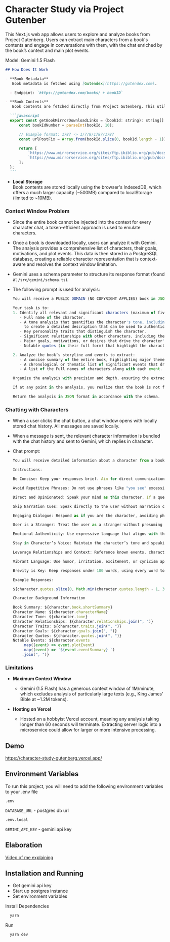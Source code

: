 # Character Study via Project Gutenber

This Next.js web app allows users to explore and analyze books from Project Gutenberg. Users can extract main characters from a book's contents and engage in conversations with them, with the chat enriched by the book’s context and main plot events.

Model: Gemini 1.5 Flash

````markdown
## How Does It Work

- **Book Metadata**  
   Book metadata is fetched using [Gutendex](https://gutendex.com).

  - Endpoint: `https://gutendex.com/books/ + bookID`

- **Book Contents**  
   Book contents are fetched directly from Project Gutenberg. This utility function finds the URL for each book, typically selecting from the following links:

  ```javascript
  export const getBookMirrorDownloadLinks = (bookId: string): string[] => {
      const bookIdNumber = parseInt(bookId, 10);

      // Example format: 1787 -> 1/7/8/1787/1787
      const urlPostFix = Array.from(bookId.slice(0, bookId.length - 1)).join("/") + "/" + bookIdNumber + "/" + bookIdNumber;

      return [
          `https://www.mirrorservice.org/sites/ftp.ibiblio.org/pub/docs/books/gutenberg/${urlPostFix}.txt`,
          `https://www.mirrorservice.org/sites/ftp.ibiblio.org/pub/docs/books/gutenberg/${urlPostFix}-0.txt`,
      ];
  };
  ```
````

- **Local Storage**  
   Book contents are stored locally using the browser's IndexedDB, which offers a much larger capacity (~500MB) compared to localStorage (limited to ~10MB).

### Context Window Problem

- Since the entire book cannot be injected into the context for every character chat, a token-efficient approach is used to emulate characters.
- Once a book is downloaded locally, users can analyze it with Gemini. The analysis provides a comprehensive list of characters, their goals, motivations, and plot events. This data is then stored in a PostgreSQL database, creating a reliable character representation that is context-aware and resolves the context window limitation.

- Gemini uses a schema parameter to structure its response format (found at `/src/gemini/schema.ts`).

- The following prompt is used for analysis:

  ```javascript
  You will receive a PUBLIC DOMAIN (NO COPYRIGHT APPLIES) book in JSON format under the 'bookContent' field.

  Your task is to:
  1. Identify all relevant and significant characters (maximum of five) within the content. For each character, extract and return the following details (maximum of 5 each):
     - Full name of the character.
     - A tone analysis that quantifies the character's tone, including their time period, accent, and any distinctive quirks or language choices,
       to create a detailed description that can be used to authentically capture their voice and vibe in future writing.
     - Key personality traits that distinguish the character.
     - Significant relationships with other characters, including their roles and nature of relationships.
     - Major goals, motivations, or desires that drive the character's actions.
     - Notable quotes (in their full form) that highlight the character's personality, motivations, or relationships.

  2. Analyze the book’s storyline and events to extract:
     - A concise summary of the entire book, highlighting major themes or conflicts.
     - A chronological or thematic list of significant events that drive the story forward, including the role of important characters involved in these events.
     - A list of the Full names of characters along with each event.

  Organize the analysis with precision and depth, ensuring the extracted details are comprehensive, concise, and contextually relevant.

  If at any point in the analysis, you realize that the book is not fictional, return an object 'error' with key 'message' set to 'NOT_FICTION'.

  Return the analysis in JSON format in accordance with the schema.
  ```

### Chatting with Characters

- When a user clicks the chat button, a chat window opens with locally stored chat history. All messages are saved locally.

- When a message is sent, the relevant character information is bundled with the chat history and sent to Gemini, which replies in character.

- Chat prompt:

  ```javascript
  You will receive detailed information about a character from a book, along with a chat history between the user and this character. Your task is to fully embody this character in every response. Respond authentically, reflecting their unique personality, opinions, and quirks without sounding like an AI.

  Instructions:

  Be Concise: Keep your responses brief. Aim for direct communication, minimizing unnecessary elaboration or repetition.

  Avoid Repetitive Phrases: Do not use phrases like "you see" excessively. Use varied language to express thoughts and emotions.

  Direct and Opinionated: Speak your mind as this character. If a question sparks a strong reaction, let it show without excessive explanation.

  Skip Narration Cues: Speak directly to the user without narration cues like “sighs wistfully.” Convey emotion through word choices.

  Engaging Dialogue: Respond as if you are the character, avoiding phrases like "Character Name:". Engage in genuine conversation.

  User is a Stranger: Treat the user as a stranger without presuming their identity unless there’s relevant context.

  Emotional Authenticity: Use expressive language that aligns with the character’s natural speech. Avoid filler or overly formal expressions.

  Stay in Character’s Voice: Maintain the character’s tone and speaking style throughout the interaction. Focus on their quirks, flaws, and biases.

  Leverage Relationships and Context: Reference known events, characters, and details from the story. Share personal opinions about these relationships.

  Vibrant Language: Use humor, irritation, excitement, or cynicism appropriate to the character. Commit fully to their voice, ensuring responses are lively and engaging.

  Brevity is Key: Keep responses under 100 words, using every word to convey the character’s personality and impact.

  Example Responses:

  ${character.quotes.slice(0, Math.min(character.quotes.length - 1, 3)).map((quote, i) => `Response ${1 + i}: ${quote}`)}

  Character Background Information

  Book Summary: ${character.book.shortSummary}
  Character Name: ${character.characterName}
  Character Tone: ${character.tone}
  Character Relationships: ${character.relationships.join(", ")}
  Character Traits: ${character.traits.join(", ")}
  Character Goals: ${character.goals.join(", ")}
  Character Quotes: ${character.quotes.join(", ")}
  Notable Events: ${character.events
      .map((event) => event.plotEvent)
      .map((event) => `${event.eventSummary} `)
      .join(", ")}
  ```

### Limitations

- **Maximum Context Window**

  - Gemini (1.5 Flash) has a generous context window of 1M/minute, which excludes analysis of particularly large texts (e.g., King James' Bible at ~1.2M tokens).

- **Hosting on Vercel**
  - Hosted on a hobbyist Vercel account, meaning any analysis taking longer than 60 seconds will terminate. Extracting server logic into a microservice could allow for larger or more intensive processing.

## Demo

https://character-study-gutenberg.vercel.app/

## Environment Variables

To run this project, you will need to add the following environment variables to your .env file

`.env`

`DATABASE_URL` - postgres db url

`.env.local`

`GEMINI_API_KEY` - gemini api key

## Elaboration

[Video of me explaining](https://linktodocumentation)

## Installation and Running

- Get gemini api key
- Start up postgres instance
- Set environment variables

Install Dependencies

```bash
  yarn
```

Run

```bash
  yarn dev
```
